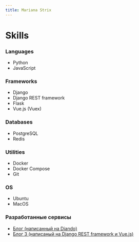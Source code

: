 ```yaml
---
title: Mariana Strix
---
```


# Skills

### Languages
- Python
- JavaScript

### Frameworks
- Django
- Django REST framework
- Flask
- Vue.js (Vuex)

### Databases
- PostgreSQL
- Redis

### Utilities
- Docker
- Docker Compose
- Git

### OS
- Ubuntu
- MacOS

### Разработанные сервисы
- [Блог (написанный на Djando)](https://blog-django.marianastrix.com/)
- [Блог 3 (написаный на Django REST framework и Vue.js)](https://blog.marianastrix/)

